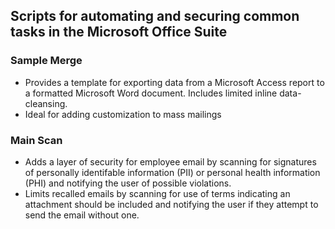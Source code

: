 ## Scripts for automating and securing common tasks in the Microsoft Office Suite

### Sample Merge
- Provides a template for exporting data from a Microsoft Access report to a formatted Microsoft Word document. Includes limited inline data-cleansing.  
- Ideal for adding customization to mass mailings  
  
### Main Scan
- Adds a layer of security for employee email by scanning for signatures of personally identifable information (PII) or personal health information (PHI) and notifying the user of possible violations.  
- Limits recalled emails by scanning for use of terms indicating an attachment should be included and notifying the user if they attempt to send the email without one.  


